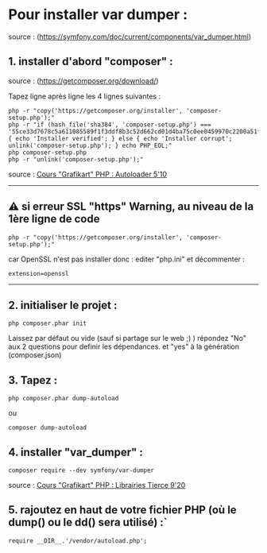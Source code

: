 # Pour installer var dumper :

source : (https://symfony.com/doc/current/components/var_dumper.html)

## 1. installer d'abord "composer" :

source : (https://getcomposer.org/download/)

Tapez ligne après ligne les 4 lignes suivantes :

```
php -r "copy('https://getcomposer.org/installer', 'composer-setup.php');"
php -r "if (hash_file('sha384', 'composer-setup.php') === '55ce33d7678c5a611085589f1f3ddf8b3c52d662cd01d4ba75c0ee0459970c2200a51f492d557530c71c15d8dba01eae') { echo 'Installer verified'; } else { echo 'Installer corrupt'; unlink('composer-setup.php'); } echo PHP_EOL;"
php composer-setup.php
php -r "unlink('composer-setup.php');"

```

source : [Cours "Grafikart" PHP  : Autoloader 5'10](https://grafikart.fr/tutoriels/autoloader-composer-php-1144)

---

## :warning: **si erreur SSL "https" Warning, au niveau de la 1ère ligne de code** 
```php -r "copy('https://getcomposer.org/installer', 'composer-setup.php');"```

car OpenSSL n'est pas installer donc :
editer "php.ini" et décommenter : 

```extension=openssl```

---

## 2. initialiser le projet :
```
php composer.phar init

``` 

Laissez par défaut ou vide (sauf si partage sur le web ;) )
répondez "No" aux 2 questions pour definir les dépendances.
et "yes" à la génération (composer.json) 

## 3. Tapez :
```
php composer.phar dump-autoload

```
ou
```
composer dump-autoload

```

## 4. installer "var_dumper" :

```
composer require --dev symfony/var-dumper

```

source : [Cours "Grafikart" PHP  : Librairies Tierce 9'20](https://grafikart.fr/tutoriels/composer-require-1146)

## 5. rajoutez en haut de votre fichier PHP (où le dump() ou le dd() sera utilisé) :`
```
require __DIR__.'/vendor/autoload.php';
```
